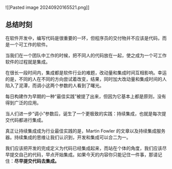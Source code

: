 ![[Pasted image 20240920165521.png]]
## 总结时刻
在软件开发中，编写代码是很重要的一环，但程序员的交付物并不应该是代码，而是一个可工作的软件。

当我们在一个团队中工作的时候，把不同人的代码放在一起，使之成为一个可工作软件的过程就是集成。

在很长一段时间内，集成都是软件行业的难题，改动量和集成时间互相影响。幸运的是，不同的人在不同的方向尝试着改变，结果，同时加大改动量和集成时间的人陷入了泥潭，而调小这两个参数的人看到了曙光。

每日构建作为早期的一种“最佳实践”被提了出来，但因为它基本上都是原则，没有得到广泛的应用。

当人们进一步“调小”参数后，诞生了一个更极致的实践：持续集成，也就是每次提交代码都进行集成。

真正让持续集成成为行业最佳实践的是，Martin Fowler 的文章以及持续集成服务器。持续集成的思维让我们认识到，开发和集成可以合二为一。

我们应该把开发的完成定义为代码已经集成起来，而站在个体的角度，我们应该尽早提交自己的代码，早点开始集成。如果今天的内容你只能记住一件事，那请记住：**尽早提交代码去集成。**
